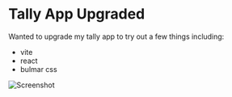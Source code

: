 # Tally App Upgraded

Wanted to upgrade my tally app to try out a few things including:

- vite
- react
- bulmar css

![Screenshot](Screenshot%202023-02-28%20at%2013.03.31.png)
